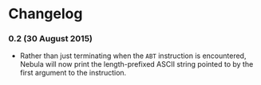 # Changelog

### 0.2 (30 August 2015)

- Rather than just terminating when the `ABT` instruction is encountered, Nebula will now print the length-prefixed ASCII string pointed to by the first argument to the instruction.
